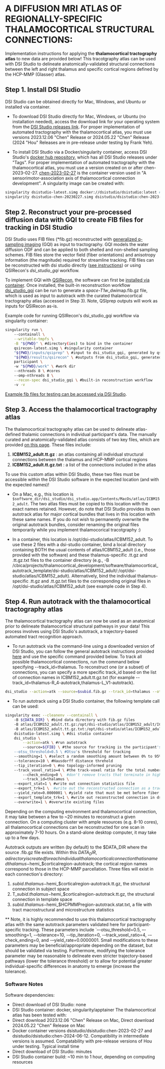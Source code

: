 # A DIFFUSION MRI ATLAS OF REGIONALLY-SPECIFIC THALAMOCORTICAL STRUCTURAL CONNECTIONS:
Implementation instructions for applying the **thalamocortical tractography atlas** to new data are provided below! This tracotgraphy atlas can be used with DSI Studio to delineate anatomically-validated structural connections between the left and right thalamus and specific cortical regions defined by the HCP-MMP (Glasser) atlas. 

## Step 1. Install DSI Studio

DSI Studio can be obtained directly for Mac, Windows, and Ubuntu or installed via container. 

* To download DSI Studio directly for Mac, Windows, or Ubuntu (no installation needed), access the download link for your operating system from the [DSI Studio releases link](https://github.com/frankyeh/DSI-Studio/releases). For proper implementation of automated tractography with the thalamocortical atlas, you must use versions 2023.12.06 "Chen" Release or 2024.05.22 "Chen" Release (2024 "Hou" Releases are in pre-release under testing by Frank Yeh).

* To install DSI Studio via a Docker/singularity container, access DSI Studio's [docker hub repository](https://hub.docker.com/r/dsistudio/dsistudio), which has all DSI Studio releases under "Tags". For proper implementation of automated tractography with the thalamocortical atlas, you must use a version created on or after chen-2023-02-27. [chen-2023-02-27](https://hub.docker.com/layers/dsistudio/dsistudio/chen-2023-02-27/images/sha256-96cee3c7ea03a7a8d12d675358832c096b1921ed4a8386884a733a17d99a7aec?context=explore) is the container version used in "A sensorimotor-association axis of thalamocortical connection development". A singularity image can be created with:

```bash
singularity dsistudio-latest.simg docker://dsistudio/dsistudio:latest #for the most recent software version
singularity dsistudio-chen-20230227.simg dsistudio/dsistudio:chen-2023-02-27 #for the specific docker container used in this manuscript
```
## Step 2. Reconstruct your pre-processed diffusion data with GQI to create FIB files for tracking in DSI Studio
DSI Studio uses FIB files (*fib.gz) reconstructed with [generalized q-sampling imaging](https://pubmed.ncbi.nlm.nih.gov/20304721/) (GQI) as input to tractography. GQI models the water diffusion ODF and can be applied to both shelled and non-shelled sampling schemes. FIB files store the vector field (fiber orientations) and anisotropy information (the magnitude) required for streamline tracking. FIB files can be reconstructed with dsi studio directly ([see instructions](https://dsi-studio.labsolver.org/doc/cli_t2.html)) or using QSIRecon's *dsi_studio_gqi* workflow. 

To implement GQI with [QSIRecon](https://qsirecon.readthedocs.io/en/latest/), the software can first be [installed via container](https://qsirecon.readthedocs.io/en/latest/installation.html). Once installed, the built-in reconstruction workflow [dsi_studio_gqi](https://qsirecon.readthedocs.io/en/latest/builtin_workflows.html#dsi-studio-gqi) can be run to generate a *space-T1w*_dwimap.fib.gz file, which is used as input to autotrack with the curated thalamocortical tractography atlas (accessed in Step 3). Note, QSIprep outputs will work as inputs for QSIRecon as-is. 

Example code for running QSIRecon's dsi_studio_gqi workflow via singularity container:

```bash
singularity run \ 
    --containall \
    --writable-tmpfs \
    -B "${PWD}" \ #directory(ies) to bind in the container
    qsirecon-latest.simg \ #singularity container
    "${PWD}/inputs/qsiprep" \ #input to dsi_studio_gqi, generated by qsiprep 
    "${PWD}/results/qsirecon" \ #outputs from dsi_studio_gqi, generated by qsirecon
    participant \ 
    -w "${PWD}/work" \ #work dir
    --nthreads 8 \ #cores
    --omp-nthreads 8 \
    --recon-spec dsi_studio_gqi \ #built-in reconstruction workflow
    -v -v
``` 

[Example fib files for testing can be accessed via DSI Studio](https://brain.labsolver.org/).

## Step 3. Access the thalamocortical tractography atlas
The thalamocortical tractography atlas can be used to delineate atlas-defined thalamic connections in individual participant's data. The manually curated and anatomically-validated atlas consists of two key files, which are provided [on this page](https://github.com/PennLINC/thalamocortical_development/tree/main/results/thalamocortical_autotrack_template). These files include:
1. **ICBM152_adult.tt.gz** : an atlas containing all individual structural connections between the thalamus and HCP-MMP cortical regions
2. **ICBM152_adult.tt.gz.txt** : a list of the connections included in the atlas

To use this custom atlas within DSI Studio, these two files must be accessible within the DSI Studio software in the expected location (and with the expected names)! 

* On a Mac, e.g., this location is `$software_dir/dsi_studio/dsi_studio.app/Contents/MacOs/atlas/ICBM152_adult`. The two atlas files must be copied to this location with the exact names retained. However, do note that DSI Studio provides its own autotrack atlas for major cortical bundles that lives in this location with these same names. If you do not wish to permanently overwrite the original autotrack bundles, consider renaming the original files temporarily while you implement thalamocorical tracotgraphy :) 

* In a container, this location is /opt/dsi-studio/atlas/ICBM152_adult. To use these 2 files with a dsi-studio container, bind a local directory containing BOTH the usual contents of atlas/ICBM152_adult (i.e., those provided with the software) and these thalamus-specific .tt.gz and .tt.gz.txt files to the container directory (e.g., -B /cbica/projects/thalamocortical_development/software/thalamocortical_autotrack_template/dsi-studio/atlas/ICBM152_adult/:/opt/dsi-studio/atlas/ICBM152_adult). Alternatively, bind the individual thalamus-specific .tt.gz and .tt.gz.txt files to the corresponding original files in /opt/dsi-studio/atlas/ICBM152_adult (see example code in Step 4).

## Step 4. Run autotrack with the thalamocortical tractography atlas
The thalamocortical tractography atlas can now be used as an anatomical prior to delineate thalamocortical structural pathways in your data! This process involves using DSI Studio's autotrack, a trajectory-based automated tract recognition approach.  

* To run autotrack via the command-line using a downloaded version of DSI Studio, you can follow the general autotrack instructions provided [here](https://dsi-studio.labsolver.org/doc/cli_atk.html) and use the specific command provided below. To track all possible thalamocortical connections, run the command below specifying --track_id=thalamus. To reconstruct one (or a subset) of connections, you can specify a more specific track_id based on the list of connection names in ICBM152_adult.tt.gz.txt (for example --track_id=thalamus-R_4-autotrack,thalamus-L_V1-autotrack).

```bash
dsi_studio --action=atk --source=$subid.fib.gz --track_id=thalamus --otsu_threshold=0.5 --smoothing=1 --tolerance=10 --tip_iteration=0 --track_voxel_ratio=4 --check_ending=0 --export_stat=1 --export_trk=1 --yield_rate=0.0000001 --export_template_trk=1 --overwrite=1 #these command line arguments are described below
```
* To run autotrack using a DSI Studio container, the following template call can be used:

```bash
singularity exec --cleanenv --containall \ 
    -B ${DATA_DIR} \ #bind data directory with fib.gz files
    -B atlas/ICBM152_adult.tt.gz:/opt/dsi-studio/atlas/ICBM152_adult/ICBM152_adult.tt.gz #bind tractography atlas to file in container
    -B atlas/ICBM152_adult.tt.gz.txt:/opt/dsi-studio/atlas/ICBM152_adult/ICBM152_adult.tt.gz.txt #bind connection list to file in container
    dsistudio-latest.simg \ #dsi studio container 
    dsi_studio \
        --action=atk \ #run autotrack
        --source=${FIB} \ #the source for tracking is the participant's fib file, which must be accessible in the bound $DATA_DIR
	--otsu_threshold=0.5 \ #Otsu's threshold for tracking 
	--smoothing=1 \ #select a random smoothing amount between 0% to 95% for each streamline; smoothing uses previous propagation vector directional information 
	--tolerance=10 \ #Hausdorff distance threhold
	--tip_iteration=0 \ #no topology-informed pruning
	--track_voxel_ratio=4 \ #the track-voxel ratio for the total number of streamline count. Increased from the default of 2 to facilitate better mapping (at the expense of greater computation time)
        --check_ending=0 \  #don't remove tracts that terminate in high anisotropy areas
        --track_id=thalamus \ 
	--export_stat=1 \ #write out connection statistics file
	--export_trk=1 \  #write out the reconstructed connection as a tractography file 
	--yield_rate=0.0000001 \ #yield rate that must be met before fiber tracking is terminated and no output is generated
	--export_template_trk=1 \ #write out reconstructed connection in dsi-studio template space
	--overwrite=1 \ #overwrite existing files
```

Depending on the computing environment and thalamocortical connection, it may take between a few to ~20 minutes to reconstruct a given connection. On a computing cluster with ample resources (e.g. 8-10 cores), all thalamocortical connections can be reconstructed for one scan in approximately 7-10 hours. On a stand-alone desktop computer, it may take up to a few days.
 
Autotrack outputs are written (by default) to the $DATA_DIR where the source .fib.gz file exists. Within this $DATA_DIR, a directory is created for each individual thalamocortical connection that is named thalamus-$hemi_$corticalregion-autotrack; the cortical region names correspond to those in the HCP-MMP parcellation. Three files will exist in each connection's directory:
1. $subid.thalamus-$hemi_$corticalregion-autotrack.tt.gz, the structural connection in subject space
2. T_$subid.thalamus-$hemi_$corticalregion-autotrack.tt.gz, the structural connection in template space
3. $subid.thalamus-$hemi_$HCPMMPregion-autotrack.stat.txt, a file with tract macrostructural and microstructure statistics

** Note, it is highly recommended to use this thalamocortical tractography atlas with the same autotrack parameters validated here for participant-specific tracking. These parameters include `–-otsu_threshold=0.5, –-smoothing=1, -–tolerance=10, -–tip_iteration=0, -–track_voxel_ratio=4, -–check_ending=0, and -–yield_rate=0.0000001. Small modifications to these parameters may be beneficial/appropriate depending on the dataset, but should be validated via testing. Furthermore, modifying the tolerance parameter may be reasonable to delineate even stricter trajectory-based pathways (lower the tolerance threshold) or to allow for potential greater individual-specific differences in anatomy to emerge (increase the tolerance).

### Software Notes
Software dependencies:
* Direct download of DSI Studio: none
* DSI Studio container: docker, singularity/apptainer
The thalamocortical atlas has been tested with:
* Direct download 2023.12.06 "Chen" Release on Mac, Direct download 2024.05.22 "Chen" Release on Mac 
* Docker container versions dsistudio/dsistudio:chen-2023-02-27 and dsistudio/dsistudio:chen-2024-06-12. Compatibility in intermediate versions is assumed. Compatability with pre-release versions of Hou under testing.
Typical install time
* Direct download of DSI Studio: minutes
* DSI Studio container build: ~10 min to 1 hour, depending on computing resources



